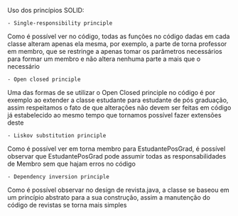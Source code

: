 Uso dos princípios SOLID:

    - Single-responsibility principle
Como é possível ver no código, todas as funções no código dadas em cada classe alteram apenas ela mesma, por exemplo, a parte de torna professor em membro, que se restringe a apenas tomar os parâmetros necessários para formar um membro e não altera nenhuma parte a mais que o necessário

    - Open closed principle
Uma das formas de se utilizar o Open Closed principle no código é por exemplo ao extender a classe estudante para estudante de pós graduação, assim respeitamos o fato de que alterações não devem ser feitas em código já estabelecido ao mesmo tempo que tornamos possível fazer extensões deste

    - Liskov substitution principle
Como é possível ver em torna membro para EstudantePosGrad, é possível observar que EstudantePosGrad pode assumir todas as responsabilidades de Membro sem que hajam erros no código

    - Dependency inversion principle
Como é possível observar no design de revista.java, a classe se baseou em um princípio abstrato para a sua construção, assim a manutenção do código de revistas se torna mais simples
